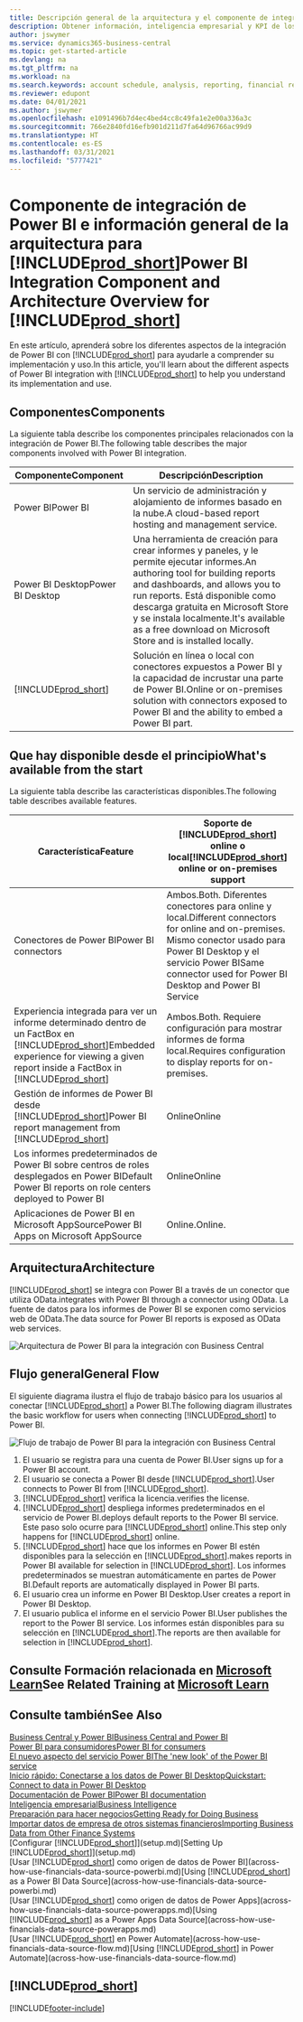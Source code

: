 ```yaml
---
title: Descripción general de la arquitectura y el componente de integración de Power BI para Business Central | Documentos de Microsoft
description: Obtener información, inteligencia empresarial y KPI de los datos de Business Central resulta muy sencillo con las aplicaciones de Business Central para Power BI.
author: jswymer
ms.service: dynamics365-business-central
ms.topic: get-started-article
ms.devlang: na
ms.tgt_pltfrm: na
ms.workload: na
ms.search.keywords: account schedule, analysis, reporting, financial report, business intelligence, KPI
ms.reviewer: edupont
ms.date: 04/01/2021
ms.author: jswymer
ms.openlocfilehash: e1091496b7d4ec4bed4cc8c49fa1e2e00a336a3c
ms.sourcegitcommit: 766e2840fd16efb901d211d7fa64d96766ac99d9
ms.translationtype: HT
ms.contentlocale: es-ES
ms.lasthandoff: 03/31/2021
ms.locfileid: "5777421"
---
```

# <a name="power-bi-integration-component-and-architecture-overview-for-prod_short"></a><span data-ttu-id="e24ef-103">Componente de integración de Power BI e información general de la arquitectura para [!INCLUDE[prod_short](includes/prod_short.md)]</span><span class="sxs-lookup"><span data-stu-id="e24ef-103">Power BI Integration Component and Architecture Overview for [!INCLUDE[prod_short](includes/prod_short.md)]</span></span>

<span data-ttu-id="e24ef-104">En este artículo, aprenderá sobre los diferentes aspectos de la integración de Power BI con [!INCLUDE[prod_short](includes/prod_short.md)] para ayudarle a comprender su implementación y uso.</span><span class="sxs-lookup"><span data-stu-id="e24ef-104">In this article, you'll learn about the different aspects of Power BI integration with [!INCLUDE[prod_short](includes/prod_short.md)] to help you understand its implementation and use.</span></span>

## <a name="components"></a><span data-ttu-id="e24ef-105">Componentes</span><span class="sxs-lookup"><span data-stu-id="e24ef-105">Components</span></span>

<span data-ttu-id="e24ef-106">La siguiente tabla describe los componentes principales relacionados con la integración de Power BI.</span><span class="sxs-lookup"><span data-stu-id="e24ef-106">The following table describes the major components involved with Power BI integration.</span></span>

|<span data-ttu-id="e24ef-107">Componente</span><span class="sxs-lookup"><span data-stu-id="e24ef-107">Component</span></span>|<span data-ttu-id="e24ef-108">Descripción</span><span class="sxs-lookup"><span data-stu-id="e24ef-108">Description</span></span>|
|---------|-----------|
|<span data-ttu-id="e24ef-109">Power BI</span><span class="sxs-lookup"><span data-stu-id="e24ef-109">Power BI</span></span>|<span data-ttu-id="e24ef-110">Un servicio de administración y alojamiento de informes basado en la nube.</span><span class="sxs-lookup"><span data-stu-id="e24ef-110">A cloud-based report hosting and management service.</span></span>|
|<span data-ttu-id="e24ef-111">Power BI Desktop</span><span class="sxs-lookup"><span data-stu-id="e24ef-111">Power BI Desktop</span></span>|<span data-ttu-id="e24ef-112">Una herramienta de creación para crear informes y paneles, y le permite ejecutar informes.</span><span class="sxs-lookup"><span data-stu-id="e24ef-112">An authoring tool for building reports and dashboards, and allows you to run reports.</span></span> <span data-ttu-id="e24ef-113">Está disponible como descarga gratuita en Microsoft Store y se instala localmente.</span><span class="sxs-lookup"><span data-stu-id="e24ef-113">It's available as a free download on Microsoft Store and is installed locally.</span></span>|
|[!INCLUDE[prod_short](includes/prod_short.md)]|<span data-ttu-id="e24ef-114">Solución en línea o local con conectores expuestos a Power BI y la capacidad de incrustar una parte de Power BI.</span><span class="sxs-lookup"><span data-stu-id="e24ef-114">Online or on-premises solution with connectors exposed to Power BI and the ability to embed a Power BI part.</span></span>|

## <a name="whats-available-from-the-start"></a><span data-ttu-id="e24ef-115">Que hay disponible desde el principio</span><span class="sxs-lookup"><span data-stu-id="e24ef-115">What's available from the start</span></span>

<span data-ttu-id="e24ef-116">La siguiente tabla describe las características disponibles.</span><span class="sxs-lookup"><span data-stu-id="e24ef-116">The following table describes available features.</span></span>

|<span data-ttu-id="e24ef-117">Característica</span><span class="sxs-lookup"><span data-stu-id="e24ef-117">Feature</span></span>|<span data-ttu-id="e24ef-118">Soporte de [!INCLUDE[prod_short](includes/prod_short.md)] online o local</span><span class="sxs-lookup"><span data-stu-id="e24ef-118">[!INCLUDE[prod_short](includes/prod_short.md)] online or on-premises support</span></span>|
|-------|---------------------|
|<span data-ttu-id="e24ef-119">Conectores de Power BI</span><span class="sxs-lookup"><span data-stu-id="e24ef-119">Power BI connectors</span></span>|<span data-ttu-id="e24ef-120">Ambos.</span><span class="sxs-lookup"><span data-stu-id="e24ef-120">Both.</span></span> <span data-ttu-id="e24ef-121">Diferentes conectores para online y local.</span><span class="sxs-lookup"><span data-stu-id="e24ef-121">Different connectors for online and on-premises.</span></span> <span data-ttu-id="e24ef-122">Mismo conector usado para Power BI Desktop y el servicio Power BI</span><span class="sxs-lookup"><span data-stu-id="e24ef-122">Same connector used for Power BI Desktop and Power BI Service</span></span> |
|<span data-ttu-id="e24ef-123">Experiencia integrada para ver un informe determinado dentro de un FactBox en [!INCLUDE[prod_short](includes/prod_short.md)]</span><span class="sxs-lookup"><span data-stu-id="e24ef-123">Embedded experience for viewing a given report inside a FactBox in [!INCLUDE[prod_short](includes/prod_short.md)]</span></span>|<span data-ttu-id="e24ef-124">Ambos.</span><span class="sxs-lookup"><span data-stu-id="e24ef-124">Both.</span></span> <span data-ttu-id="e24ef-125">Requiere configuración para mostrar informes de forma local.</span><span class="sxs-lookup"><span data-stu-id="e24ef-125">Requires configuration to display reports for on-premises.</span></span>|
|<span data-ttu-id="e24ef-126">Gestión de informes de Power BI desde [!INCLUDE[prod_short](includes/prod_short.md)]</span><span class="sxs-lookup"><span data-stu-id="e24ef-126">Power BI report management from [!INCLUDE[prod_short](includes/prod_short.md)]</span></span>|<span data-ttu-id="e24ef-127">Online</span><span class="sxs-lookup"><span data-stu-id="e24ef-127">Online</span></span>|
|<span data-ttu-id="e24ef-128">Los informes predeterminados de Power BI sobre centros de roles desplegados en Power BI</span><span class="sxs-lookup"><span data-stu-id="e24ef-128">Default Power BI reports on role centers deployed to Power BI</span></span>|<span data-ttu-id="e24ef-129">Online</span><span class="sxs-lookup"><span data-stu-id="e24ef-129">Online</span></span>|
|<span data-ttu-id="e24ef-130">Aplicaciones de Power BI en Microsoft AppSource</span><span class="sxs-lookup"><span data-stu-id="e24ef-130">Power BI Apps on Microsoft AppSource</span></span>|<span data-ttu-id="e24ef-131">Online.</span><span class="sxs-lookup"><span data-stu-id="e24ef-131">Online.</span></span>|

## <a name="architecture"></a><span data-ttu-id="e24ef-132">Arquitectura</span><span class="sxs-lookup"><span data-stu-id="e24ef-132">Architecture</span></span>

[!INCLUDE[prod_short](includes/prod_short.md)] <span data-ttu-id="e24ef-133">se integra con Power BI a través de un conector que utiliza OData.</span><span class="sxs-lookup"><span data-stu-id="e24ef-133">integrates with Power BI through a connector using OData.</span></span> <span data-ttu-id="e24ef-134">La fuente de datos para los informes de Power BI se exponen como servicios web de OData.</span><span class="sxs-lookup"><span data-stu-id="e24ef-134">The data source for Power BI reports is exposed as OData web services.</span></span>

![Arquitectura de Power BI para la integración con Business Central](./media/power-bi-architecture.png)

## <a name="general-flow"></a><span data-ttu-id="e24ef-136">Flujo general</span><span class="sxs-lookup"><span data-stu-id="e24ef-136">General Flow</span></span>

<span data-ttu-id="e24ef-137">El siguiente diagrama ilustra el flujo de trabajo básico para los usuarios al conectar [!INCLUDE[prod_short](includes/prod_short.md)] a Power BI.</span><span class="sxs-lookup"><span data-stu-id="e24ef-137">The following diagram illustrates the basic workflow for users when connecting [!INCLUDE[prod_short](includes/prod_short.md)] to Power BI.</span></span>

![Flujo de trabajo de Power BI para la integración con Business Central](./media/power-bi-flow.png)

1. <span data-ttu-id="e24ef-139">El usuario se registra para una cuenta de Power BI.</span><span class="sxs-lookup"><span data-stu-id="e24ef-139">User signs up for a Power BI account.</span></span>
2. <span data-ttu-id="e24ef-140">El usuario se conecta a Power BI desde [!INCLUDE[prod_short](includes/prod_short.md)].</span><span class="sxs-lookup"><span data-stu-id="e24ef-140">User connects to Power BI from [!INCLUDE[prod_short](includes/prod_short.md)].</span></span>
3. [!INCLUDE[prod_short](includes/prod_short.md)] <span data-ttu-id="e24ef-141">verifica la licencia.</span><span class="sxs-lookup"><span data-stu-id="e24ef-141">verifies the license.</span></span>
4. [!INCLUDE[prod_short](includes/prod_short.md)] <span data-ttu-id="e24ef-142">despliega informes predeterminados en el servicio de Power BI.</span><span class="sxs-lookup"><span data-stu-id="e24ef-142">deploys default reports to the Power BI service.</span></span> <span data-ttu-id="e24ef-143">Este paso solo ocurre para [!INCLUDE[prod_short](includes/prod_short.md)] online.</span><span class="sxs-lookup"><span data-stu-id="e24ef-143">This step only happens for [!INCLUDE[prod_short](includes/prod_short.md)] online.</span></span>
5. [!INCLUDE[prod_short](includes/prod_short.md)] <span data-ttu-id="e24ef-144">hace que los informes en Power BI estén disponibles para la selección en [!INCLUDE[prod_short](includes/prod_short.md)].</span><span class="sxs-lookup"><span data-stu-id="e24ef-144">makes reports in Power BI available for selection in [!INCLUDE[prod_short](includes/prod_short.md)].</span></span> <span data-ttu-id="e24ef-145">Los informes predeterminados se muestran automáticamente en partes de Power BI.</span><span class="sxs-lookup"><span data-stu-id="e24ef-145">Default reports are automatically displayed in Power BI parts.</span></span>
6. <span data-ttu-id="e24ef-146">El usuario crea un informe en Power BI Desktop.</span><span class="sxs-lookup"><span data-stu-id="e24ef-146">User creates a report in Power BI Desktop.</span></span>
7. <span data-ttu-id="e24ef-147">El usuario publica el informe en el servicio Power BI.</span><span class="sxs-lookup"><span data-stu-id="e24ef-147">User publishes the report to the Power BI service.</span></span> <span data-ttu-id="e24ef-148">Los informes están disponibles para su selección en [!INCLUDE[prod_short](includes/prod_short.md)].</span><span class="sxs-lookup"><span data-stu-id="e24ef-148">The reports are then available for selection in [!INCLUDE[prod_short](includes/prod_short.md)].</span></span>

## <a name="see-related-training-at-microsoft-learn"></a><span data-ttu-id="e24ef-149">Consulte Formación relacionada en [Microsoft Learn](/learn/modules/configure-powerbi-excel-dynamics-365-business-central/index)</span><span class="sxs-lookup"><span data-stu-id="e24ef-149">See Related Training at [Microsoft Learn](/learn/modules/configure-powerbi-excel-dynamics-365-business-central/index)</span></span>

## <a name="see-also"></a><span data-ttu-id="e24ef-150">Consulte también</span><span class="sxs-lookup"><span data-stu-id="e24ef-150">See Also</span></span>

[<span data-ttu-id="e24ef-151">Business Central y Power BI</span><span class="sxs-lookup"><span data-stu-id="e24ef-151">Business Central and Power BI</span></span>](admin-powerbi.md)  
[<span data-ttu-id="e24ef-152">Power BI para consumidores</span><span class="sxs-lookup"><span data-stu-id="e24ef-152">Power BI for consumers</span></span>](/power-bi/consumer/end-user-consumer)  
[<span data-ttu-id="e24ef-153">El nuevo aspecto del servicio Power BI</span><span class="sxs-lookup"><span data-stu-id="e24ef-153">The 'new look' of the Power BI service</span></span>](/power-bi/service-new-look)  
[<span data-ttu-id="e24ef-154">Inicio rápido: Conectarse a los datos de Power BI Desktop</span><span class="sxs-lookup"><span data-stu-id="e24ef-154">Quickstart: Connect to data in Power BI Desktop</span></span>](/power-bi/desktop-quickstart-connect-to-data)  
[<span data-ttu-id="e24ef-155">Documentación de Power BI</span><span class="sxs-lookup"><span data-stu-id="e24ef-155">Power BI documentation</span></span>](/power-bi/)  
[<span data-ttu-id="e24ef-156">Inteligencia empresarial</span><span class="sxs-lookup"><span data-stu-id="e24ef-156">Business Intelligence</span></span>](bi.md)  
[<span data-ttu-id="e24ef-157">Preparación para hacer negocios</span><span class="sxs-lookup"><span data-stu-id="e24ef-157">Getting Ready for Doing Business</span></span>](ui-get-ready-business.md)  
[<span data-ttu-id="e24ef-158">Importar datos de empresa de otros sistemas financieros</span><span class="sxs-lookup"><span data-stu-id="e24ef-158">Importing Business Data from Other Finance Systems</span></span>](across-import-data-configuration-packages.md)  
<span data-ttu-id="e24ef-159">[Configurar [!INCLUDE[prod_short](includes/prod_short.md)]](setup.md)</span><span class="sxs-lookup"><span data-stu-id="e24ef-159">[Setting Up [!INCLUDE[prod_short](includes/prod_short.md)]](setup.md)</span></span>  
<span data-ttu-id="e24ef-160">[Usar [!INCLUDE[prod_short](includes/prod_short.md)] como origen de datos de Power BI](across-how-use-financials-data-source-powerbi.md)</span><span class="sxs-lookup"><span data-stu-id="e24ef-160">[Using [!INCLUDE[prod_short](includes/prod_short.md)] as a Power BI Data Source](across-how-use-financials-data-source-powerbi.md)</span></span>  
<span data-ttu-id="e24ef-161">[Usar [!INCLUDE[prod_short](includes/prod_short.md)] como origen de datos de Power Apps](across-how-use-financials-data-source-powerapps.md)</span><span class="sxs-lookup"><span data-stu-id="e24ef-161">[Using [!INCLUDE[prod_short](includes/prod_short.md)] as a Power Apps Data Source](across-how-use-financials-data-source-powerapps.md)</span></span>  
<span data-ttu-id="e24ef-162">[Usar [!INCLUDE[prod_short](includes/prod_short.md)] en Power Automate](across-how-use-financials-data-source-flow.md)</span><span class="sxs-lookup"><span data-stu-id="e24ef-162">[Using [!INCLUDE[prod_short](includes/prod_short.md)] in Power Automate](across-how-use-financials-data-source-flow.md)</span></span>  

## [!INCLUDE[prod_short](includes/free_trial_md.md)]  


[!INCLUDE[footer-include](includes/footer-banner.md)]